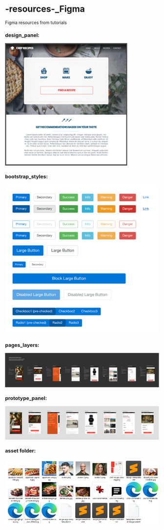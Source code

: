 # -resources-_Figma
Figma resources from tutorials

### design_panel:
<img src="design_panel.png" width="400"/>

### bootstrap_styles: 
![alt bootstrap](bootstrap_styles.png)

### pages_layers:
![alt page-layout](pages_layers.png)

### prototype_panel:
![alt prototype](prototype_panel.png)

### asset folder: 
![alt asset](asset.png)
